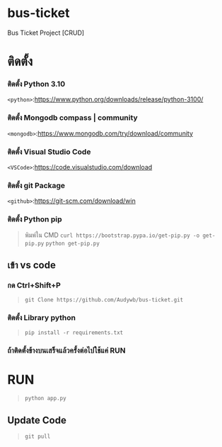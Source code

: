 # bus-ticket
Bus Ticket Project [CRUD]

# ติดตั้ง
### ติดตั้ง Python 3.10
`<python>`:<https://www.python.org/downloads/release/python-3100/>
### ติดตั้ง Mongodb compass | community
`<mongodb>`:<https://www.mongodb.com/try/download/community>
### ติดตั้ง Visual Studio Code
`<VSCode>`:<https://code.visualstudio.com/download>
### ติดตั้ง git Package
`<github>`:<https://git-scm.com/download/win>
### ติดตั้ง Python pip
> พิมพ์ใน CMD
> `curl https://bootstrap.pypa.io/get-pip.py -o get-pip.py`
> `python get-pip.py`
## เข้า vs code
### กด Ctrl+Shift+P
> `git Clone https://github.com/Audywb/bus-ticket.git`

### ติดตั้ง Library python
> `pip install -r requirements.txt`

### ถ้าติดตั้งข้างบนเสร็จแล้วครั้งต่อไปใช้แค่ RUN
# RUN
> `python app.py`

## Update Code
> `git pull`